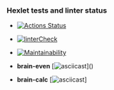 ### Hexlet tests and linter status

* [![Actions Status](https://github.com/rocket-duck/frontend-project-lvl1/workflows/hexlet-check/badge.svg)](https://github.com/rocket-duck/frontend-project-lvl1/actions)

* [![linterCheck](https://github.com/rocket-duck/frontend-project-lvl1/workflows/linterCheck/badge.svg)](https://github.com/rocket-duck/frontend-project-lvl1/actions)

* [![Maintainability](https://api.codeclimate.com/v1/badges/a99a88d28ad37a79dbf6/maintainability)](https://codeclimate.com/github/codeclimate/codeclimate/maintainability)

* **brain-even**
[![asciicast](https://asciinema.org/a/JKxcF4V3uY7w8oImzmOcEugN3.svg)](<script id="asciicast-lQeRpDijI2qbhEa8OaBMZLdAV" src="https://asciinema.org/a/lQeRpDijI2qbhEa8OaBMZLdAV.js" async></script>)

* **brain-calc**
[![asciicast](https://asciinema.org/a/JKxcF4V3uY7w8oImzmOcEugN3.svg)]<script id="asciicast-6KsIvUxKlJaOMloWNC81zyXFt" src="https://asciinema.org/a/6KsIvUxKlJaOMloWNC81zyXFt.js" async></script>

